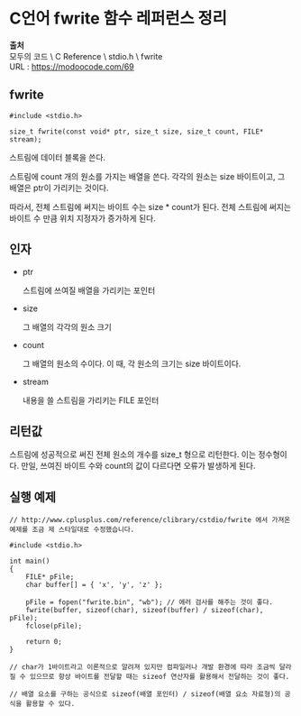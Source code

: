 # C언어 fwrite 함수 레퍼런스 정리
  
**출처**  
모두의 코드 \ C Reference \ stdio.h \ fwrite  
URL : https://modoocode.com/69  
  
## fwrite
  
    #include <stdio.h>

    size_t fwrite(const void* ptr, size_t size, size_t count, FILE* stream);
  
스트림에 데이터 블록을 쓴다.  
  
스트림에 count 개의 원소를 가지는 배열을 쓴다. 각각의 원소는 size 바이트이고, 그 배열은 ptr이 가리키는 것이다.  
  
따라서, 전체 스트림에 써지는 바이트 수는 size * count가 된다. 전체 스트림에 써지는 바이트 수 만큼 위치 지정자가 증가하게 된다.  
  
## 인자
  
- ptr
  
    스트림에 쓰여질 배열을 가리키는 포인터
  
- size
  
    그 배열의 각각의 원소 크기
  
- count
  
    그 배열의 원소의 수이다. 이 때, 각 원소의 크기는 size 바이트이다.
  
- stream
  
    내용을 쓸 스트림을 가리키는 FILE 포인터
  
## 리턴값
  
스트림에 성공적으로 써진 전체 원소의 개수를 size_t 형으로 리턴한다. 이는 정수형이다. 만일, 쓰여진 바이트 수와 count의 값이 다르다면 오류가 발생하게 된다.  
  
## 실행 예제
  
    // http://www.cplusplus.com/reference/clibrary/cstdio/fwrite 에서 가져온 예제를 조금 제 스타일대로 수정했습니다.

    #include <stdio.h>

    int main()
    {
        FILE* pFile;
        char buffer[] = { 'x', 'y', 'z' };

        pFile = fopen("fwrite.bin", "wb"); // 에러 검사를 해주는 것이 좋다.
        fwrite(buffer, sizeof(char), sizeof(buffer) / sizeof(char), pFile);
        fclose(pFile);

        return 0;
    }

    // char가 1바이트라고 이론적으로 알려져 있지만 컴파일러나 개발 환경에 따라 조금씩 달라질 수 있으므로 항상 바이트를 전달할 때는 sizeof 연산자를 활용해서 전달하는 것이 좋다.

    // 배열 요소를 구하는 공식으로 sizeof(배열 포인터) / sizeof(배열 요소 자료형)의 공식을 활용할 수 있다.
